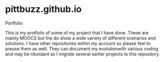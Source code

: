 # pittbuzz.github.io
Portfolio

This is my protfolio of some of my project that I have done.  These are mainly MOOCS but the do show a wide variety of different scenarios and solutions.  I have other repositories within my account so please feel to preuse them as well.  They can document my evolutionwith various coding and may be rdundant as I migrate several earlier projects to this repository.
